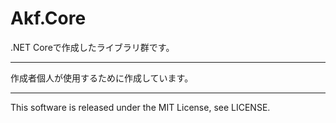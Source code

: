 # Akf.Core
.NET Coreで作成したライブラリ群です。

---

作成者個人が使用するために作成しています。<br />

---

This software is released under the MIT License, see LICENSE.
